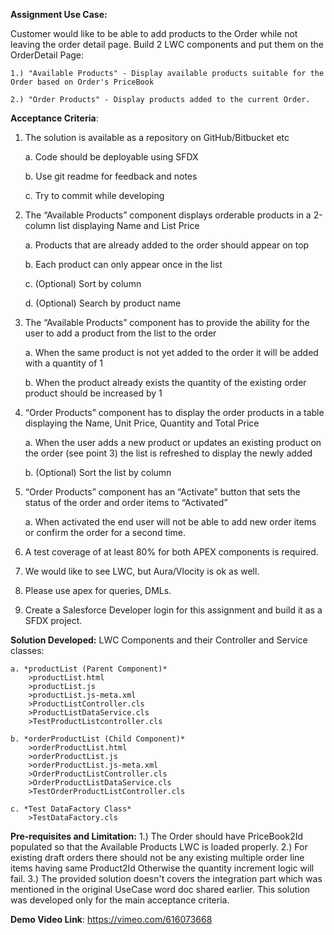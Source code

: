 **Assignment Use Case:**

Customer would like to be able to add products to the Order while not leaving the order detail page.
Build 2 LWC components and put them on the OrderDetail Page:

    1.) "Available Products" - Display available products suitable for the Order based on Order's PriceBook

    2.) "Order Products" - Display products added to the current Order.

**Acceptance Criteria**:

1. The solution is available as a repository on GitHub/Bitbucket etc

    a. Code should be deployable using SFDX

    b. Use git readme for feedback and notes

    c. Try to commit while developing

2. The “Available Products” component displays orderable products in a 2-column list displaying Name and List Price

    a. Products that are already added to the order should appear on top

    b. Each product can only appear once in the list

    c. (Optional) Sort by column

    d. (Optional) Search by product name

3. The “Available Products” component has to provide the ability for the user to add a product from the list to the order

    a. When the same product is not yet added to the order it will be added with a quantity of 1

    b. When the product already exists the quantity of the existing order product should be increased by 1

4. “Order Products” component has to display the order products in a table displaying the Name, Unit Price, Quantity and Total Price

    a. When the user adds a new product or updates an existing product on the order (see point 3) the list is refreshed to display the newly added

    b. (Optional) Sort the list by column

5. “Order Products” component has an “Activate” button that sets the status of the order and order items to “Activated”

    a. When activated the end user will not be able to add new order items or confirm the order for a second time.

6. A test coverage of at least 80% for both APEX components is required.

7. We would like to see LWC, but Aura/Vlocity is ok as well.

8. Please use apex for queries, DMLs.

9. Create a Salesforce Developer login for this assignment and build it as a SFDX project.

**Solution Developed:**
    LWC Components and their Controller and Service classes:
    
    a. *productList (Parent Component)*
        >productList.html
        >productList.js
        >productList.js-meta.xml
        >ProductListController.cls
        >ProductListDataService.cls
        >TestProductListcontroller.cls

    b. *orderProductList (Child Component)*
        >orderProductList.html
        >orderProductList.js
        >orderProductList.js-meta.xml
        >OrderProductListController.cls
        >OrderProductListDataService.cls
        >TestOrderProductListController.cls

    c. *Test DataFactory Class*
        >TestDataFactory.cls

**Pre-requisites and Limitation:**
    1.) The Order should have PriceBook2Id populated so that the Available Products LWC is loaded properly.
    2.) For existing draft orders there should not be any existing multiple order line items having same Product2Id Otherwise the quantity increment logic will fail.
    3.) The provided solution doesn't covers the integration part which was mentioned in the original UseCase word doc shared earlier. This solution was developed only for the main acceptance criteria.

**Demo Video Link**: https://vimeo.com/616073668
